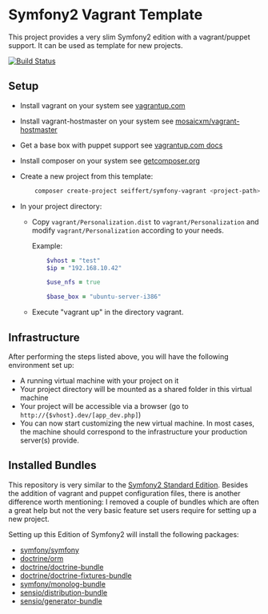 # Symfony2 Vagrant Template

This project provides a very slim Symfony2 edition with a vagrant/puppet support. It can be used as template for new
projects.

[![Build Status](https://travis-ci.org/seiffert/symfony-vagrant.png?branch=master)](https://travis-ci.org/seiffert/symfony-vagrant)

## Setup

-   Install vagrant on your system
    see [vagrantup.com](http://vagrantup.com/v1/docs/getting-started/index.html)

-   Install vagrant-hostmaster on your system
    see [mosaicxm/vagrant-hostmaster](https://github.com/mosaicxm/vagrant-hostmaster#installation)

-   Get a base box with puppet support
    see [vagrantup.com docs](http://vagrantup.com/v1/docs/getting-started/boxes.html)

-   Install composer on your system
    see [getcomposer.org](http://getcomposer.org/doc/00-intro.md)

-   Create a new project from this template:
    ```bash
        composer create-project seiffert/symfony-vagrant <project-path> --stability="beta"
    ```

-   In your project directory:
    -   Copy `vagrant/Personalization.dist` to `vagrant/Personalization` and modify `vagrant/Personalization` according to your needs.

        Example:

        ```ruby
            $vhost = "test"
            $ip = "192.168.10.42"

            $use_nfs = true

            $base_box = "ubuntu-server-i386"
        ```
    -   Execute "vagrant up" in the directory vagrant.

## Infrastructure

After performing the steps listed above, you will have the following environment set up:

- A running virtual machine with your project on it
- Your project directory will be mounted as a shared folder in this virtual machine
- Your project will be accessible via a browser (go to `http://{$vhost}.dev/[app_dev.php]`)
- You can now start customizing the new virtual machine. In most cases, the machine should correspond to the infrastructure your production server(s) provide.

## Installed Bundles

This repository is very similar to the [Symfony2 Standard Edition](https://github.com/symfony/symfony-standard). Besides the addition of vagrant and puppet
configuration files, there is another difference worth mentioning: I removed a couple of bundles which are often a great help but not the very basic feature
set users require for setting up a new project.

Setting up this Edition of Symfony2 will install the following packages:

+ [symfony/symfony](https://packagist.org/packages/symfony/symfony)
+ [doctrine/orm](https://packagist.org/packages/doctrine/orm)
+ [doctrine/doctrine-bundle](https://packagist.org/packages/doctrine/doctrine-bundle)
+ [doctrine/doctrine-fixtures-bundle](https://packagist.org/packages/doctrine/doctrine-fixturesbundle)
+ [symfony/monolog-bundle](https://packagist.org/packages/symfony/monolog-bundle)
+ [sensio/distribution-bundle](https://packagist.org/packages/sensio/distribution-bundle)
+ [sensio/generator-bundle](https://packagist.org/packages/sensio/generator-bundle)
